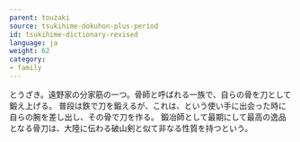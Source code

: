 ```yaml
---
parent: touzaki
source: tsukihime-dokuhon-plus-period
id: tsukihime-dictionary-revised
language: ja
weight: 62
category:
- family
---
```


とうざき。遠野家の分家筋の一つ。骨師と呼ばれる一族で、自らの骨を刀として鍛え上げる。
普段は鉄で刀を鍛えるが、これは、という使い手に出会った時に自らの腕を差し出し、その骨で刀を作る。
鍛冶師として最期にして最高の逸品となる骨刀は、大陸に伝わる破山剣と似て非なる性質を持つという。
